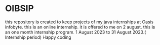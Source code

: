 # OIBSIP

this repository is created to keep projects of my java internships at Oasis infobyte.
this is an online internship.
it is offered to me on 2 august.
this is an one month internship program.
1 August 2023 to 31 August 2023.( Internship period)
Happy coding 
